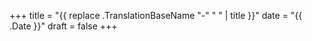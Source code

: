 +++
title = "{{ replace .TranslationBaseName "-" " " | title }}"
date = "{{ .Date }}"
draft = false
+++
